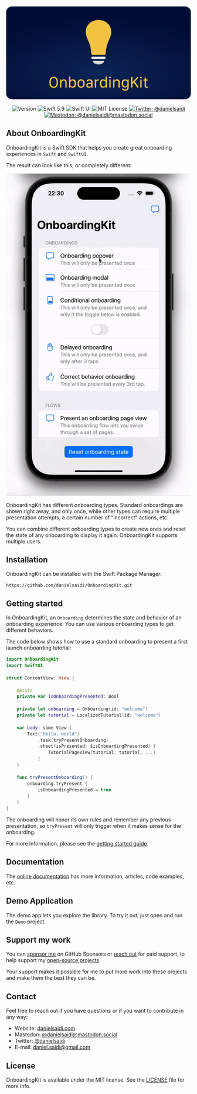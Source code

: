 <p align="center">
    <img src ="Resources/Logo_GitHub.png" alt="OnboardingKit Logo" title="OnboardingKit" />
</p>

<p align="center">
    <img src="https://img.shields.io/github/v/release/danielsaidi/OnboardingKit?color=%2300550&sort=semver" alt="Version" />
    <img src="https://img.shields.io/badge/Swift-5.9-orange.svg" alt="Swift 5.9" />
    <img src="https://img.shields.io/badge/platform-SwiftUI-blue.svg" alt="Swift UI" title="Swift UI" />
    <img src="https://img.shields.io/github/license/danielsaidi/OnboardingKit" alt="MIT License" />
    <a href="https://twitter.com/danielsaidi"><img src="https://img.shields.io/twitter/url?label=Twitter&style=social&url=https%3A%2F%2Ftwitter.com%2Fdanielsaidi" alt="Twitter: @danielsaidi" title="Twitter: @danielsaidi" /></a>
    <a href="https://mastodon.social/@danielsaidi"><img src="https://img.shields.io/mastodon/follow/000253346?label=mastodon&style=social" alt="Mastodon: @danielsaidi@mastodon.social" title="Mastodon: @danielsaidi@mastodon.social" /></a>
</p>



## About OnboardingKit

OnboardingKit is a Swift SDK that helps you create great onboarding experiences in `Swift` and `SwiftUI`.

The result can look like this, or completely different:

<p align="center">
    <img src ="Resources/Demo.gif" />
</p>

OnboardingKit has different onboarding types. Standard onboardings are shown right away, and only once, while other types can require multiple presentation attempts, a certain number of "incorrect" actions, etc. 

You can combine different onboarding types to create new ones and reset the state of any onboarding to display it again. OnboardingKit supports multiple users.



## Installation

OnboardingKit can be installed with the Swift Package Manager:

```
https://github.com/danielsaidi/OnboardingKit.git
```



## Getting started

In OnboardingKit, an `Onboarding` determines the state and behavior of an onboarding experience. You can use various onboarding types to get different behaviors. 

The code below shows how to use a standard onboarding to present a first launch onboarding tutorial:

```swift
import OnboardingKit
import SwiftUI

struct ContentView: View {

    @State
    private var isOnboardingPresented: Bool
    
    private let onboarding = Onboarding(id: "welcome") 
    private let tutorial = LocalizedTutorial(id: "welcome")

    var body: some View {
        Text("Hello, world")
            .task(tryPresentOnboarding)
            .sheet(isPresented: $isOnboardingPresented) {
                TutorialPageView(tutorial: tutorial, ...)
            }
    }
    
    func tryPresentOnboarding() {
        onboarding.tryPresent { 
            isOnboardingPresented = true
        }
    }
}
```

The onboarding will honor its own rules and remember any previous presentation, so `tryPresent` will only trigger when it makes sense for the onboarding.

For more information, please see the [getting started guide][Getting-Started].



## Documentation

The [online documentation][Documentation] has more information, articles, code examples, etc.



## Demo Application

The demo app lets you explore the library. To try it out, just open and run the `Demo` project.



## Support my work 

You can [sponsor me][Sponsors] on GitHub Sponsors or [reach out][Email] for paid support, to help support my [open-source projects][OpenSource].

Your support makes it possible for me to put more work into these projects and make them the best they can be.



## Contact

Feel free to reach out if you have questions or if you want to contribute in any way:

* Website: [danielsaidi.com][Website]
* Mastodon: [@danielsaidi@mastodon.social][Mastodon]
* Twitter: [@danielsaidi][Twitter]
* E-mail: [daniel.saidi@gmail.com][Email]



## License

OnboardingKit is available under the MIT license. See the [LICENSE][License] file for more info.



[Email]: mailto:daniel.saidi@gmail.com

[Website]: https://www.danielsaidi.com
[GitHub]: https://www.github.com/danielsaidi
[Twitter]: https://www.twitter.com/danielsaidi
[Mastodon]: https://mastodon.social/@danielsaidi
[OpenSource]: https://danielsaidi.com/opensource
[Sponsors]: https://github.com/sponsors/danielsaidi
    
[Documentation]: https://danielsaidi.github.io/OnboardingKit/documentation/onboardingkit/
[Getting-Started]: https://danielsaidi.github.io/OnboardingKit/documentation/onboardingkit/getting-started

[License]: https://github.com/danielsaidi/OnboardingKit/blob/master/LICENSE
